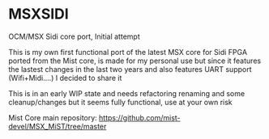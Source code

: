# MSXSIDI
OCM/MSX Sidi core port, Initial attempt 

This is my own first functional port of the latest MSX core for Sidi FPGA ported from the Mist core, is made for my personal use but since it features the lastest changes in the last two years and also features UART support (Wifi+Midi....) I decided to share it

This is in an early WIP state and needs refactoring renaming and some cleanup/changes but it seems fully functional, use at your own risk

Mist Core main repository:
https://github.com/mist-devel/MSX_MiST/tree/master
